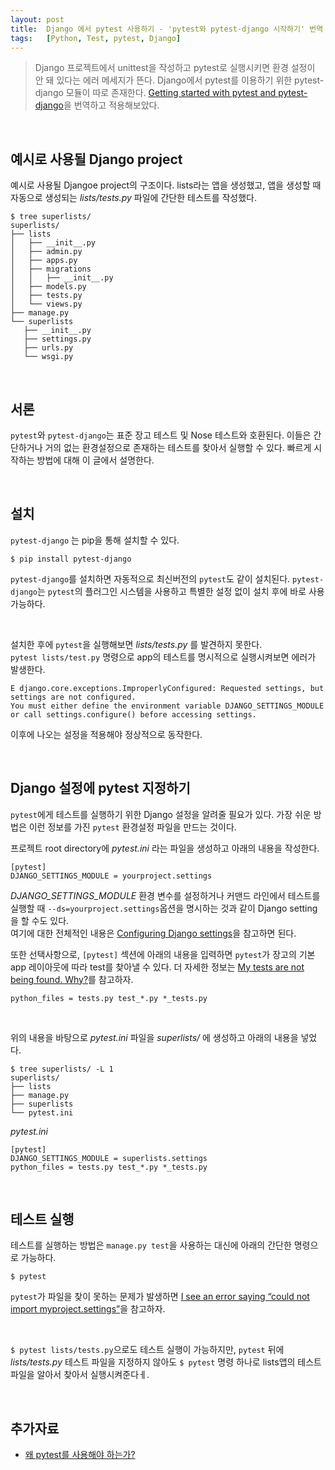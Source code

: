 ```yaml
---
layout: post
title:  Django 에서 pytest 사용하기 - 'pytest와 pytest-django 시작하기' 번역
tags:   [Python, Test, pytest, Django]
---
```


> Django 프로젝트에서 unittest을 작성하고 pytest로 실행시키면 환경 설정이 안 돼 있다는 에러 메세지가 뜬다. Django에서 pytest를 이용하기 위한 pytest-django 모듈이 따로 존재한다. [Getting started with pytest and pytest-django](http://pytest-django.readthedocs.io/en/latest/tutorial.html)을 번역하고 적용해보았다.  

<br/>  

## 예시로 사용될 Django project  

예시로 사용될 Djangoe project의 구조이다. lists라는 앱을 생성했고, 앱을 생성할 때 자동으로 생성되는 _lists/tests.py_ 파일에 간단한 테스트를 작성했다.  

```
$ tree superlists/
superlists/
├── lists
│   ├── __init__.py
│   ├── admin.py
│   ├── apps.py
│   ├── migrations
│   │   ├── __init__.py
│   ├── models.py
│   ├── tests.py
│   └── views.py
├── manage.py
└── superlists
   ├── __init__.py
   ├── settings.py
   ├── urls.py
   └── wsgi.py
```

<br/>  

## 서론  

`pytest`와 `pytest-django`는 표준 장고 테스트 및 Nose 테스트와 호환된다. 이들은 간단하거나 거의 없는 환경설정으로 존재하는 테스트를 찾아서 실행할 수 있다. 빠르게 시작하는 방법에 대해 이 글에서 설명한다.  

<br/>

## 설치  

`pytest-django` 는 pip을 통해 설치할 수 있다.  

```
$ pip install pytest-django
```

`pytest-django`를 설치하면 자동적으로 최신버전의 `pytest`도 같이 설치된다. `pytest-django`는 `pytest`의 플러그인 시스템을 사용하고 특별한 설정 없이 설치 후에 바로 사용 가능하다.

<br/>  

설치한 후에 `pytest`을 실행해보면 _lists/tests.py_ 를 발견하지 못한다.  
`pytest lists/test.py` 명령으로 app의 테스트를 명시적으로 실행시켜보면 에러가 발생한다.  

```
E django.core.exceptions.ImproperlyConfigured: Requested settings, but settings are not configured.
You must either define the environment variable DJANGO_SETTINGS_MODULE or call settings.configure() before accessing settings.
```   

이후에 나오는 설정을 적용해야 정상적으로 동작한다.  

<br/>  

## Django 설정에 pytest 지정하기  

`pytest`에게 테스트를 실행하기 위한 Django 설정을 알려줄 필요가 있다. 가장 쉬운 방법은 이런 정보를 가진 `pytest` 환경설정 파일을 만드는 것이다.  

프로젝트 root directory에 _pytest.ini_ 라는 파일을 생성하고 아래의 내용을 작성한다.  

```
[pytest]
DJANGO_SETTINGS_MODULE = yourproject.settings
```   

_DJANGO_SETTINGS_MODULE_ 환경 변수를 설정하거나 커맨드 라인에서 테스트를 실행할 때 `--ds=yourproject.settings`옵션을 명시하는 것과 같이 Django setting을 할 수도 있다.  
여기에 대한 전체적인 내용은 [Configuring Django settings](http://pytest-django.readthedocs.io/en/latest/configuring_django.html#configuring-django-settings)을 참고하면 된다.  

또한 선택사항으로, `[pytest]` 섹션에 아래의 내용을 입력하면 `pytest`가 장고의 기본 app 레이아웃에 따라 test를 찾아낼 수 있다. 더 자세한 정보는 [My tests are not being found. Why?](http://pytest-django.readthedocs.io/en/latest/faq.html#faq-tests-not-being-picked-up)를 참고하자.    

```
python_files = tests.py test_*.py *_tests.py
```  

<br/>  

위의 내용을 바탕으로 _pytest.ini_ 파일을 _superlists/_ 에 생성하고 아래의 내용을 넣었다.  

```
$ tree superlists/ -L 1
superlists/
├── lists
├── manage.py
├── superlists
└── pytest.ini
```     

_pytest.ini_  

```
[pytest]
DJANGO_SETTINGS_MODULE = superlists.settings
python_files = tests.py test_*.py *_tests.py
```  


<br/>  

## 테스트 실행  

테스트를 실행하는 방법은 `manage.py test`을 사용하는 대신에 아래의 간단한 명령으로 가능하다.  

```
$ pytest
```   

`pytest`가 파일을 찾이 못하는 문제가 발생하면 [I see an error saying “could not import myproject.settings”](http://pytest-django.readthedocs.io/en/latest/faq.html#faq-import-error)을 참고하자.

<br/>  

`$ pytest lists/tests.py`으로도 테스트 실행이 가능하지만, `pytest` 뒤에 _lists/tests.py_ 테스트 파일을 지정하지 않아도 `$ pytest` 명령 하나로 lists앱의 테스트파일을 알아서 찾아서 실행시켜준다ㅔ.  

<br/>  

## 추가자료  

- [왜 pytest를 사용해야 하는가?](https://cjh5414.github.io/why-pytest/)  
